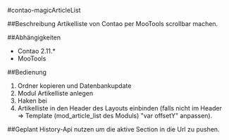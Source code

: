 #contao-magicArticleList

##Beschreibung
Artikelliste von Contao per MooTools scrollbar machen.

##Abhängigkeiten
- Contao 2.11.*
- MooTools

##Bedienung
1. Ordner kopieren und Datenbankupdate
2. Modul Artikelliste anlegen
3. Haken bei
4. Artikelliste in den Header des Layouts einbinden (falls nicht im Header => Template (mod_article_list des Moduls) "var offsetY" anpassen).

##Geplant
History-Api nutzen um die aktive Section in die Url zu pushen.